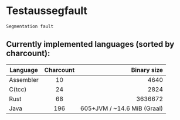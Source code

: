 # Testaussegfault
`Segmentation fault`

## Currently implemented languages (sorted by charcount):

| Language  | Charcount |                  Binary size |
|-----------|:---------:|-----------------------------:|
| Assembler |    10     |                         4640 |
| C(tcc)    |    24     |                         2824 |
| Rust      |    68     |                      3636672 |
| Java      |    196    | 605+JVM  / ~14.6 MiB (Graal) |

